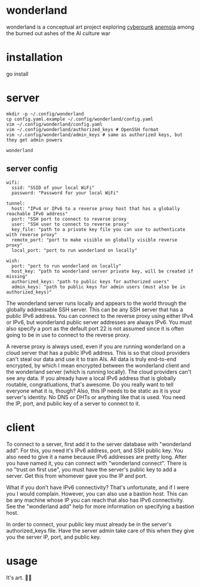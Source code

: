 # wonderland

wonderland is a conceptual art project exploring [cyberpunk](https://www.dnalounge.com/backstage/log/2025/06/06.html) [anemoia](https://www.dictionaryofobscuresorrows.com) among the burned out ashes of the AI culture war

# installation

go install

# server

```
mkdir -p ~/.config/wonderland
cp config.yaml.example ~/.config/wonderland/config.yaml
vim ~/.config/wonderland/config.yaml
vim ~/.config/wonderland/authorized_keys # OpenSSH format
vim ~/.config/wonderland/admin_keys # same as authorized keys, but they get admin powers

wonderland
```

## server config

```
wifi:
  ssid: "SSID of your local WiFi"
  password: "Password for your local WiFi"

tunnel:
  host: "IPv4 or IPv6 to a reverse proxy host that has a globally reachable IPv6 address"
  port: "SSH port to connect to reverse proxy
  user: "SSH user to connect to reverse proxy"
  key_file: "path to a private key file you can use to authenticate with reverse proxy"
  remote_port: "port to make visible on globally visible reverse proxy"
  local_port: "port to run wonderland on locally"

wish:
  port: "port to run wonderland on locally"
  host_key: "path to wonderland server private key, will be created if missing"
  authorized_keys: "path to public keys for authorized users"
  admin_keys: "path to public keys for admin users (must also be in authorized_keys)"
```
The wonderland server runs locally and appears to the world through the globally addressable SSH server. This can be any SSH server that has a public IPv6 address. You can connect to the reverse proxy using either IPv4 or IPv6, but wonderland public server addresses are always IPv6. You must also specify a port as the default port 22 is not assumed since it is often going to be in use to connect to the reverse proxy.

A reverse proxy is always used, even if you are running wonderland on a cloud server that has a public IPv6 address. This is so that cloud providers can't steal our data and use it to train AIs. All data is truly end-to-end encrypted, by which I mean encrypted between the wonderland client and the wonderland server (which is running locally). The cloud providers can't see any data. If you already have a local IPv6 address that is globally routable, congratluations, that's awesome. Do you really want to tell everyone what it is, though? Also, this IP needs to be static as it is your server's identity. No DNS or DHTs or anything like that is used. You need the IP, port, and public key of a server to connect to it.

# client

To connect to a server, first add it to the server database with "wonderland add". For this, you need it's IPv6 address, port, and SSH public key. You also need to give it a name because IPv6 addresses are pretty long. After you have named it, you can connect with "wonderland connect". There is no "trust on first use", you must have the server's public key to add a server. Get this from whomever gave you the IP and port.

What if you don't have IPv6 connectivity? That's unfortunate, and if I were you I would complain. However, you can also use a bastion host. This can be any machine whose IP you can reach that also has IPv6 connectivity. See the "wonderland add" help for more information on specifying a bastion host.

In order to connect, your public key must already be in the server's authorized_keys file. Have the server admin take care of this when they give you the server IP, port, and public key.

# usage

It's art. 🤷‍♂️
